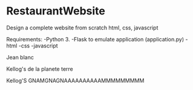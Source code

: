 # RestaurantWebsite
Design a complete website from scratch html, css, javascript

Requirements:
 -Python 3.
 -Flask to emulate application (application.py)
 -html
 -css
 -javascript

 Jean blanc

 Kellog's de la planete terre

 Kellog'S GNAMGNAGNAAAAAAAAAAMMMMMMMMM
